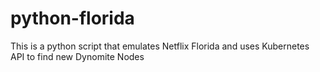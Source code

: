 # python-florida
This is a python script that emulates Netflix Florida and uses Kubernetes API to find new Dynomite Nodes
